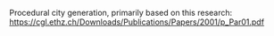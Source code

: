 Procedural city generation, primarily based on this research: https://cgl.ethz.ch/Downloads/Publications/Papers/2001/p_Par01.pdf
